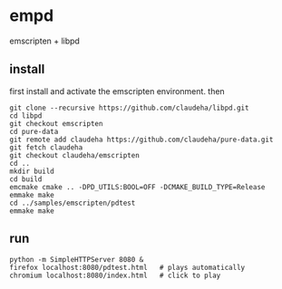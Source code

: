 # empd

emscripten + libpd

## install

first install and activate the emscripten environment. then

    git clone --recursive https://github.com/claudeha/libpd.git
    cd libpd
    git checkout emscripten
    cd pure-data
    git remote add claudeha https://github.com/claudeha/pure-data.git
    git fetch claudeha
    git checkout claudeha/emscripten
    cd ..
    mkdir build
    cd build
    emcmake cmake .. -DPD_UTILS:BOOL=OFF -DCMAKE_BUILD_TYPE=Release
    emmake make
    cd ../samples/emscripten/pdtest
    emmake make

## run

    python -m SimpleHTTPServer 8080 &
    firefox localhost:8080/pdtest.html   # plays automatically
    chromium localhost:8080/index.html   # click to play
